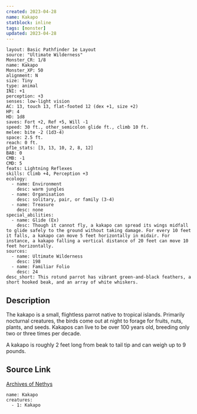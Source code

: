 ```yaml
---
created: 2023-04-28
name: Kakapo
statblock: inline
tags: [monster]
updated: 2023-04-28
---
```

```statblock
layout: Basic Pathfinder 1e Layout
source: "Ultimate Wilderness"
Monster_CR: 1/8
name: Kakapo
Monster_XP: 50
alignment: N
size: Tiny
type: animal
INI: +1
perception: +3
senses: low-light vision
AC: 13, touch 13, flat-footed 12 (dex +1, size +2)
HP: 4
HD: 1d8
saves: Fort +2, Ref +5, Will -1
speed: 30 ft., other_semicolon glide ft., climb 10 ft.
melee: bite -2 (1d3-4)
space: 2.5 ft.
reach: 0 ft.
pf1e_stats: [3, 13, 10, 2, 8, 12]
BAB: 0
CMB: -1
CMD: 5
feats: Lightning Reflexes
skills: Climb +4, Perception +3
ecology:
  - name: Environment
    desc: warm jungles
  - name: Organisation
    desc: solitary, pair, or family (3-4)
  - name: Treasure
    desc: none
special_abilities:
  - name: Glide (Ex)
    desc: Though it cannot fly, a kakapo can spread its wings midfall to glide safely to the ground without taking damage. For every 10 feet it falls, a kakapo can move 5 feet horizontally in midair. For instance, a kakapo falling a vertical distance of 20 feet can move 10 feet horizontally.
sources:
  - name: Ultimate Wilderness
    desc: 198
  - name: Familiar Folio
    desc: 24
desc_short: This rotund parrot has vibrant green-and-black feathers, a short hooked beak, and an array of white whiskers.
```
## Description
The kakapo is a small, flightless parrot native to tropical islands. Primarily nocturnal creatures, the birds come out at night to forage for fruits, nuts, plants, and seeds. Kakapos can live to be over 100 years old, breeding only two or three times per decade.

A kakapo is roughly 2 feet long from beak to tail tip and can weigh up to 9 pounds.
## Source Link
[Archives of Nethys](https://aonprd.com/MonsterDisplay.aspx?ItemName=Kakapo)
```encounter-table
name: Kakapo
creatures:
  - 1: Kakapo
```
